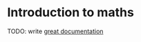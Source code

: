 # Introduction to maths

TODO: write [great documentation](http://jacobian.org/writing/what-to-write/)
